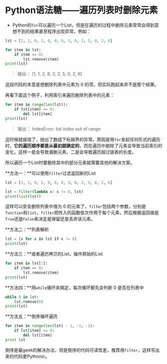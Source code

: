 # Python语法糖——遍历列表时删除元素

- Python的`for`可以遍历一个List，但是在遍历的过程中删除元素常常会得到意想不到的结果甚至程序出现异常，例如：

```python
lst = [1, 1, 0, 2, 0, 0, 8, 3, 0, 2, 5, 0, 2, 6]

for item in lst:
    if item == 0:
        lst.remove(item)
print(lst)
```

> 输出： [1, 1, 2, 8, 3, 2, 5, 0, 2, 6]

这段代码的本意是想删除列表中元素为 0 的项，但实际跑起来并不是那个结果。

再看下面这个例子，利用索引来遍历删除列表中的元素：

```python
for item in range(len(lst)):
    if lst[item] == 0:
        del lst[item]
print(lst)
```

> 输出： IndexError: list index out of range

这时候就报错了，抛出了数组下标越界的异常。原因是用`for`发起任何形式的遍历时，**它的遍历顺序都是从最初就确定的**，而在遍历中删除了元素会导致当前索引的变化，这样一是会导致漏删元素，二是会导致遍历超过链表的长度。

所以遍历一个List时要删除其中的部分元素就需要其他的解决方案。

**方法一：**可以使用`filter`过滤返回新的List

```python
lst = [1, 1, 0, 2, 0, 0, 8, 3, 0, 2, 5, 0, 2, 6]

lst = filter(lambda x: x != 0, lst)
print(list(lst))
```

这样可以安全删除列表中值为 0 的元素了，`filter`包括两个参数，分别是`function`和`list`，`filter`把传入的函数依次作用于每个元素，然后根据返回值是`True`还是`False`来决定是保留还是丢弃该元素。

**方法二：**列表解析

```python
lst = [x for x in lst if x != 0]
print(lst)
```

**方法三：**或者遍历拷贝的List，操作原始的List

```python
for item in lst[:]:
    if item == 0:
        lst.remove(item)
print(lst)
```

**方法四：**用`while`循环来搞定，每次循环都先会判断 0 是否在列表中

```python
while 0 in lst:
    lst.remove(0)
print(lst)
```

**方法五：**倒序循环遍历



```python
for item in range(len(lst) - 1, -1, -1):
    if lst[item] == 0:
        del lst[item]
print lst
```

倒序是最geek的解决办法，但是倒序的代码可读性差，推荐用`filter`，这样写出来的代码更Pythonic。